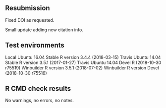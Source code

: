 ## Resubmission

Fixed DOI as requested.

Small update adding new citation info.

## Test environments

Local Ubuntu 16.04 Stable R version 3.4.4 (2018-03-15)
Travis Ubuntu 14.04 Stable R version 3.5.1 (2017-01-27)
Travis Ubuntu 14.04 Devel R (2018-10-30 r75519)
Winbuilder R version 3.5.1 (2018-07-02)
Winbuilder R version Devel (2018-10-30 r75516)


## R CMD check results

No warnings, no errors, no notes.




